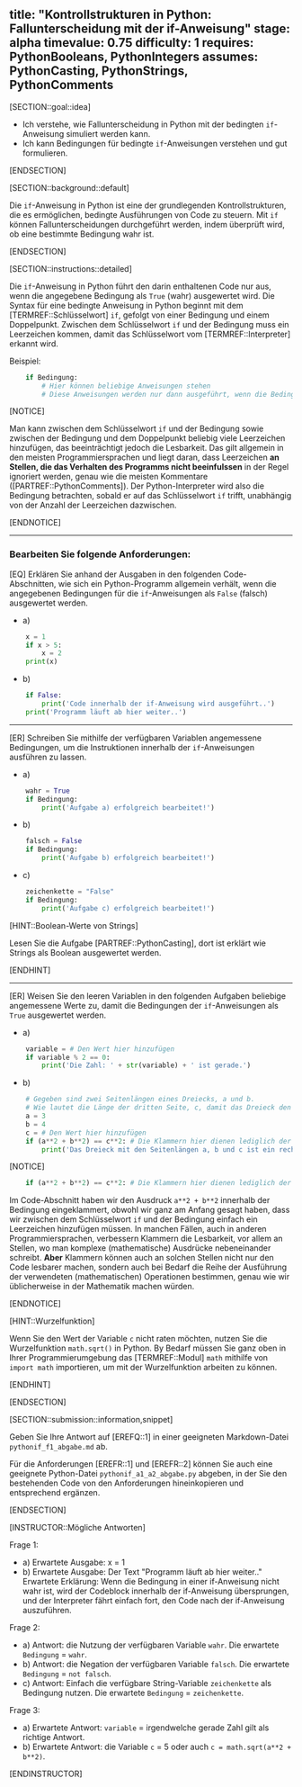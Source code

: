 title: "Kontrollstrukturen in Python: Fallunterscheidung mit der if-Anweisung"
stage: alpha
timevalue: 0.75
difficulty: 1
requires: PythonBooleans, PythonIntegers
assumes: PythonCasting, PythonStrings, PythonComments
---

[SECTION::goal::idea]

- Ich verstehe, wie Fallunterscheidung in Python
mit der bedingten `if`-Anweisung simuliert werden kann.
- Ich kann Bedingungen für bedingte `if`-Anweisungen verstehen und gut formulieren.

[ENDSECTION]

[SECTION::background::default]

Die `if`-Anweisung in Python ist eine der grundlegenden Kontrollstrukturen, 
die es ermöglichen, bedingte Ausführungen von Code zu steuern. 
Mit `if` können Fallunterscheidungen durchgeführt werden, indem überprüft wird, 
ob eine bestimmte Bedingung wahr ist.

[ENDSECTION]

[SECTION::instructions::detailed]

Die `if`-Anweisung in Python führt den darin enthaltenen Code nur aus, 
wenn die angegebene Bedingung als `True` (wahr) ausgewertet wird.
Die Syntax für eine bedingte Anweisung in Python beginnt mit dem [TERMREF::Schlüsselwort] `if`, 
gefolgt von einer Bedingung und einem Doppelpunkt. 
Zwischen dem Schlüsselwort `if` und der Bedingung muss ein Leerzeichen kommen, 
damit das Schlüsselwort vom [TERMREF::Interpreter] erkannt wird.

Beispiel:
```python
    if Bedingung:
        # Hier können beliebige Anweisungen stehen
        # Diese Anweisungen werden nur dann ausgeführt, wenn die Bedingung wahr ist
```

[NOTICE]

Man kann zwischen dem Schlüsselwort `if` und der Bedingung sowie zwischen der Bedingung und 
dem Doppelpunkt beliebig viele Leerzeichen hinzufügen, das beeinträchtigt jedoch die Lesbarkeit. 
Das gilt allgemein in den meisten Programmiersprachen und liegt daran, 
dass Leerzeichen **an Stellen, die das Verhalten des Programms nicht beeinfulssen** in der Regel 
ignoriert werden, genau wie die meisten Kommentare ([PARTREF::PythonComments]). 
Der Python-Interpreter wird also die Bedingung betrachten, 
sobald er auf das Schlüsselwort `if` trifft, unabhängig von der Anzahl der Leerzeichen dazwischen.

[ENDNOTICE]
 
---

### Bearbeiten Sie folgende Anforderungen:

[EQ] Erklären Sie anhand der Ausgaben in den folgenden Code-Abschnitten, 
wie sich ein Python-Programm allgemein verhält, 
wenn die angegebenen Bedingungen für die `if`-Anweisungen als `False` (falsch) ausgewertet werden.

- a) 
```python
    x = 1
    if x > 5:
        x = 2
    print(x)
```
- b) 
```python
    if False:
        print('Code innerhalb der if-Anweisung wird ausgeführt..')
    print('Programm läuft ab hier weiter..')
```
---

[ER] Schreiben Sie mithilfe der verfügbaren Variablen angemessene Bedingungen, 
um die Instruktionen innerhalb der `if`-Anweisungen ausführen zu lassen.

- a) 
```python
    wahr = True
    if Bedingung:
        print('Aufgabe a) erfolgreich bearbeitet!')
```
- b) 
```python
    falsch = False
    if Bedingung:
        print('Aufgabe b) erfolgreich bearbeitet!')
```
- c) 
```python
    zeichenkette = "False"
    if Bedingung:
        print('Aufgabe c) erfolgreich bearbeitet!')
```

[HINT::Boolean-Werte von Strings]

Lesen Sie die Aufgabe [PARTREF::PythonCasting],
dort ist erklärt wie Strings als Boolean ausgewertet werden.

[ENDHINT]

---

[ER] Weisen Sie den leeren Variablen in den folgenden Aufgaben beliebige angemessene Werte zu,
damit die Bedingungen der `if`-Anweisungen als `True` ausgewertet werden. 

- a) 
```python
    variable = # Den Wert hier hinzufügen
    if variable % 2 == 0:
        print('Die Zahl: ' + str(variable) + ' ist gerade.')
```
- b) 
```python
    # Gegeben sind zwei Seitenlängen eines Dreiecks, a und b. 
    # Wie lautet die Länge der dritten Seite, c, damit das Dreieck den Satz des Pythagoras erfüllt?
    a = 3
    b = 4
    c = # Den Wert hier hinzufügen
    if (a**2 + b**2) == c**2: # Die Klammern hier dienen lediglich der Lesbarkeit
        print('Das Dreieck mit den Seitenlängen a, b und c ist ein rechtwinkliges Dreieck.')
```

[NOTICE]

```python
    if (a**2 + b**2) == c**2: # Die Klammern hier dienen lediglich der Lesbarkeit
```
Im Code-Abschnitt haben wir den Ausdruck `a**2 + b**2` innerhalb der Bedingung eingeklammert, 
obwohl wir ganz am Anfang gesagt haben, dass wir zwischen dem Schlüsselwort `if` und 
der Bedingung einfach ein Leerzeichen hinzufügen müssen. In manchen Fällen, 
auch in anderen Programmiersprachen, verbessern Klammern die Lesbarkeit, vor allem an Stellen, 
wo man komplexe (mathematische) Ausdrücke nebeneinander schreibt. 
**Aber** Klammern können auch an solchen Stellen nicht nur den Code lesbarer machen, 
sondern auch bei Bedarf die Reihe der Ausführung der verwendeten (mathematischen) 
Operationen bestimmen, genau wie wir üblicherweise in der Mathematik machen würden. 

[ENDNOTICE]

[HINT::Wurzelfunktion]

Wenn Sie den Wert der Variable `c` nicht raten möchten, 
nutzen Sie die Wurzelfunktion `math.sqrt()` in Python. 
By Bedarf müssen Sie ganz oben in Ihrer Programmierumgebung das [TERMREF::Modul] `math` 
mithilfe von `import math` importieren, um mit der Wurzelfunktion arbeiten zu können.

[ENDHINT]

[ENDSECTION]

[SECTION::submission::information,snippet]

Geben Sie Ihre Antwort auf [EREFQ::1] in einer geeigneten Markdown-Datei `pythonif_f1_abgabe.md` ab.

Für die Anforderungen [EREFR::1] und [EREFR::2] können Sie auch
eine geeignete Python-Datei `pythonif_a1_a2_abgabe.py` abgeben, in der Sie den bestehenden Code 
von den Anforderungen hineinkopieren und entsprechend ergänzen.

[ENDSECTION]

[INSTRUCTOR::Mögliche Antworten]

Frage 1:  
- a) Erwartete Ausgabe: x = 1  
- b) Erwartete Ausgabe: Der Text "Programm läuft ab hier weiter.."  
Erwartete Erklärung:
Wenn die Bedingung in einer if-Anweisung nicht wahr ist, 
wird der Codeblock innerhalb der if-Anweisung übersprungen, 
und der Interpreter fährt einfach fort, den Code nach der if-Anweisung auszuführen.

Frage 2:  
- a) Antwort: die Nutzung der verfügbaren Variable `wahr`. 
Die erwartete `Bedingung` = `wahr`.  
- b) Antwort: die Negation der verfügbaren Variable `falsch`. 
Die erwartete `Bedingung` = `not falsch`.  
- c) Antwort: Einfach die verfügbare String-Variable `zeichenkette` als Bedingung nutzen. 
Die erwartete `Bedingung` = 
`zeichenkette`.

Frage 3:  
- a) Erwartete Antwort: `variable` = irgendwelche gerade Zahl gilt als richtige Antwort.  
- b) Erwartete Antwort: die Variable `c` = 5 oder auch `c = math.sqrt(a**2 + b**2)`.

[ENDINSTRUCTOR]
